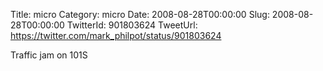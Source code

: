 Title: micro
Category: micro
Date: 2008-08-28T00:00:00
Slug: 2008-08-28T00:00:00
TwitterId: 901803624
TweetUrl: https://twitter.com/mark_philpot/status/901803624

Traffic jam on 101S